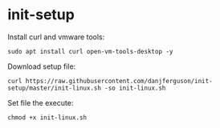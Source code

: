 # init-setup

Install curl and vmware tools:

`sudo apt install curl open-vm-tools-desktop -y`

Download setup file:

`curl https://raw.githubusercontent.com/danjferguson/init-setup/master/init-linux.sh -so init-linux.sh`

Set file the execute:

`chmod +x init-linux.sh`
